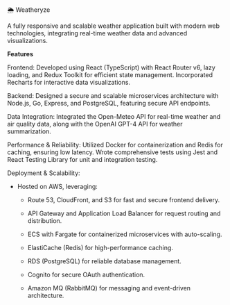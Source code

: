 🌦️ Weatheryze

A fully responsive and scalable weather application built with modern web technologies, integrating real-time weather data and advanced visualizations.

**Features**

Frontend: Developed using React (TypeScript) with React Router v6, lazy loading, and Redux Toolkit for efficient state management. Incorporated Recharts for interactive data visualizations.

Backend: Designed a secure and scalable microservices architecture with Node.js, Go, Express, and PostgreSQL, featuring secure API endpoints.

Data Integration: Integrated the Open-Meteo API for real-time weather and air quality data, along with the OpenAI GPT-4 API for weather summarization.

Performance & Reliability: Utilized Docker for containerization and Redis for caching, ensuring low latency. Wrote comprehensive tests using Jest and React Testing Library for unit and integration testing.

Deployment & Scalability:

- Hosted on AWS, leveraging:

  - Route 53, CloudFront, and S3 for fast and secure frontend delivery.

  - API Gateway and Application Load Balancer for request routing and distribution.

  - ECS with Fargate for containerized microservices with auto-scaling.

  - ElastiCache (Redis) for high-performance caching.
    
  - RDS (PostgreSQL) for reliable database management.
    
  - Cognito for secure OAuth authentication.
    
  - Amazon MQ (RabbitMQ) for messaging and event-driven architecture.